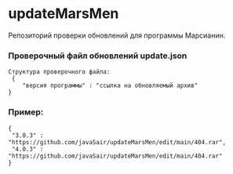 # updateMarsMen
Репозиторий проверки обновлений для программы Марсианин.

### Проверочный файл обновлений update.json

    Структура проверочного файла:
     {
        "версия программы" : "ссылка на обновляемый архив"
    } 

### Пример:
    
    { 
     "3.0.3" : "https://github.com/javaSair/updateMarsMen/edit/main/404.rar", 
     "4.0.3" : "https://github.com/javaSair/updateMarsMen/edit/main/404.rar"
    }
